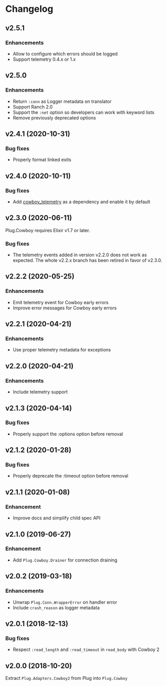 # Changelog

## v2.5.1

### Enhancements

  * Allow to configure which errors should be logged
  * Support telemetry 0.4.x or 1.x

## v2.5.0

### Enhancements

  * Return `:conn` as Logger metadata on translator
  * Support Ranch 2.0
  * Support the `:net` option so developers can work with keyword lists
  * Remove previously deprecated options

## v2.4.1 (2020-10-31)

### Bug fixes

  * Properly format linked exits

## v2.4.0 (2020-10-11)

### Bug fixes

  * Add [cowboy_telemetry](https://github.com/beam-telemetry/cowboy_telemetry/) as a dependency and enable it by default

## v2.3.0 (2020-06-11)

Plug.Cowboy requires Elixir v1.7 or later.

### Bug fixes

  * The telemetry events added in version v2.2.0 does not work as expected. The whole v2.2.x branch has been retired in favor of v2.3.0.

## v2.2.2 (2020-05-25)

### Enhancements

  * Emit telemetry event for Cowboy early errors
  * Improve error messages for Cowboy early errors

## v2.2.1 (2020-04-21)

### Enhancements

  * Use proper telemetry metadata for exceptions

## v2.2.0 (2020-04-21)

### Enhancements

  * Include telemetry support

## v2.1.3 (2020-04-14)

### Bug fixes

  * Properly support the :options option before removal

## v2.1.2 (2020-01-28)

### Bug fixes

  * Properly deprecate the :timeout option before removal

## v2.1.1 (2020-01-08)

### Enhancement

  * Improve docs and simplify child spec API

## v2.1.0 (2019-06-27)

### Enhancement

  * Add `Plug.Cowboy.Drainer` for connection draining

## v2.0.2 (2019-03-18)

### Enhancements

  * Unwrap `Plug.Conn.WrapperError` on handler error
  * Include `crash_reason` as logger metadata

## v2.0.1 (2018-12-13)

### Bug fixes

  * Respect `:read_length` and `:read_timeout` in `read_body` with Cowboy 2

## v2.0.0 (2018-10-20)

Extract `Plug.Adapters.Cowboy2` from Plug into `Plug.Cowboy`
